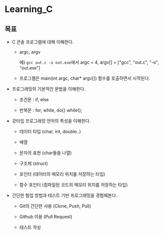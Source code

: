 # Learning_C

## 목표

* C 콘솔 프로그램에 대해 이해한다.

  * argc, argv

    예) `gcc out.c -o out.exe`에서 argc = 4, argv[] = ["gcc", "out.c", "-o", "out.exe"]

  * 프로그램은 main(int argc, char* argv[]) 함수를 호출하면서 시작된다.

* 프로그래밍의 기본적인 문법을 이해한다.

  * 조건문 : if, else

  * 반복문 : for, while, do{} while();

* 강타입 프로그래밍 언어의 특성을 이해한다.

  * 데이터 타입 (char, int, double..)

  * 배열

  * 문자의 표현 (char들을 나열)

  * 구조체 (struct)

  * 포인터 (데이터의 메모리 위치를 저장하는 타입)

  * 함수 포인터 (컴파일된 코드의 메모리 위치를 저장하는 타입)

* 간단한 협업 방법과 테스트 기반 프로그래밍을 경험해본다.

  * Git의 간단한 사용 (Clone, Push, Pull)

  * Github 이용 (Pull Request)

  * 테스트 작성